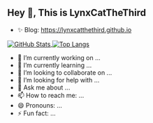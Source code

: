 ## Hey 👋, This is LynxCatTheThird

-   ✨ Blog: <https://lynxcatthethird.github.io>

<a href="https://github.com/LynxCatTheThird">
  <img align="center" alt="GitHub Stats" src="https://github-readme-stats.vercel.app/api?username=LynxCatTheThird&show_icons=true&include_all_commits=true" />
</a>

<a href="https://github.com/LynxCatTheThird">
  <img align="center" alt="Top Langs" src="https://github-readme-stats.vercel.app/api/top-langs/?username=LynxCatTheThird&layout=compact" />
</a>


- 🔭 I’m currently working on ...
- 🌱 I’m currently learning ...
- 👯 I’m looking to collaborate on ...
- 🤔 I’m looking for help with ...
- 💬 Ask me about ...
- 📫 How to reach me: ...
- 😄 Pronouns: ...
- ⚡ Fun fact: ...
